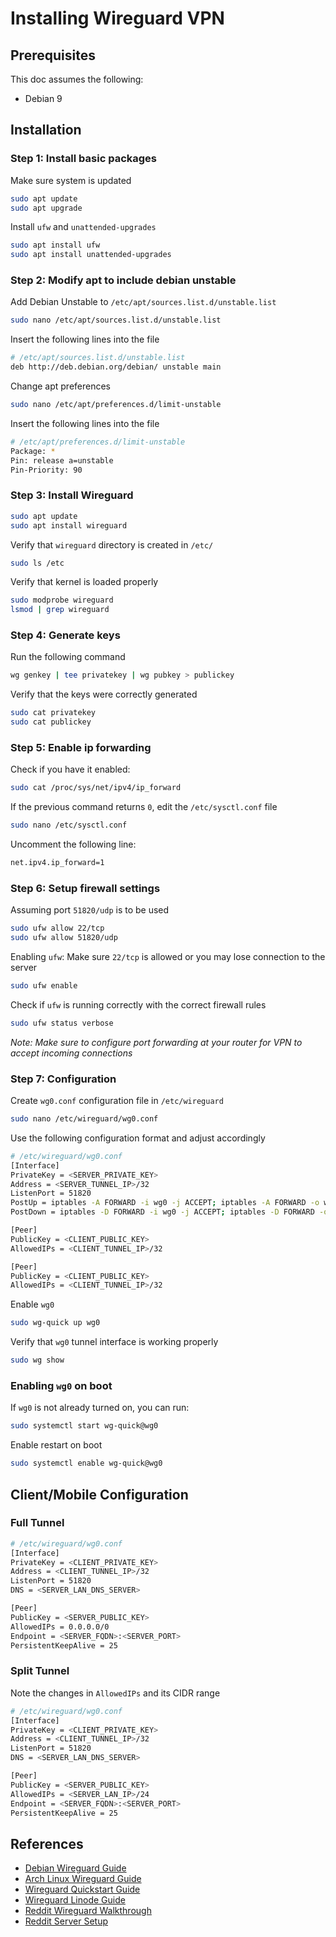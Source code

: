 # Installing Wireguard VPN

## Prerequisites

This doc assumes the following:
- Debian 9

## Installation

### Step 1: Install basic packages

Make sure system is updated
```sh
sudo apt update
sudo apt upgrade
```

Install `ufw` and `unattended-upgrades`
```sh
sudo apt install ufw
sudo apt install unattended-upgrades
```

### Step 2: Modify apt to include debian unstable

Add Debian Unstable to `/etc/apt/sources.list.d/unstable.list`
```sh
sudo nano /etc/apt/sources.list.d/unstable.list
```

Insert the following lines into the file
```sh
# /etc/apt/sources.list.d/unstable.list
deb http://deb.debian.org/debian/ unstable main
```

Change apt preferences
```sh
sudo nano /etc/apt/preferences.d/limit-unstable
```

Insert the following lines into the file
```sh
# /etc/apt/preferences.d/limit-unstable
Package: *
Pin: release a=unstable
Pin-Priority: 90
```

### Step 3: Install Wireguard

```sh
sudo apt update
sudo apt install wireguard
```

Verify that `wireguard` directory is created in `/etc/`
```sh
sudo ls /etc
```

Verify that kernel is loaded properly
```sh
sudo modprobe wireguard
lsmod | grep wireguard
```

### Step 4: Generate keys

Run the following command
```sh
wg genkey | tee privatekey | wg pubkey > publickey
```

Verify that the keys were correctly generated
```sh
sudo cat privatekey
sudo cat publickey
```

### Step 5: Enable ip forwarding

Check if you have it enabled:
```sh
sudo cat /proc/sys/net/ipv4/ip_forward
```

If the previous command returns `0`, edit the `/etc/sysctl.conf` file
```sh
sudo nano /etc/sysctl.conf
```

Uncomment the following line:
```sh
net.ipv4.ip_forward=1
```

### Step 6: Setup firewall settings

Assuming port `51820/udp` is to be used
```sh
sudo ufw allow 22/tcp
sudo ufw allow 51820/udp
```

Enabling `ufw`: Make sure `22/tcp` is allowed or you may lose connection to the server
```sh
sudo ufw enable
```

Check if `ufw` is running correctly with the correct firewall rules
```sh
sudo ufw status verbose
```

*Note: Make sure to configure port forwarding at your router for VPN to accept incoming connections*

### Step 7: Configuration

Create `wg0.conf` configuration file in `/etc/wireguard`
```sh
sudo nano /etc/wireguard/wg0.conf
```

Use the following configuration format and adjust accordingly
```sh
# /etc/wireguard/wg0.conf
[Interface]
PrivateKey = <SERVER_PRIVATE_KEY>
Address = <SERVER_TUNNEL_IP>/32
ListenPort = 51820
PostUp = iptables -A FORWARD -i wg0 -j ACCEPT; iptables -A FORWARD -o wg0 -j ACCEPT; iptables -t nat -A POSTROUTING -o eth0 -j MASQUERADE; ip6tables -A FORWARD -i wg0 -j ACCEPT; ip6tables -t nat -A POSTROUTING -o eth0 -j MASQUERADE
PostDown = iptables -D FORWARD -i wg0 -j ACCEPT; iptables -D FORWARD -o wg0 -j ACCEPT; iptables -t nat -D POSTROUTING -o eth0 -j MASQUERADE; ip6tables -D FORWARD -i wg0 -j ACCEPT; ip6tables -t nat -D POSTROUTING -o eth0 -j MASQUERADE

[Peer]
PublicKey = <CLIENT_PUBLIC_KEY>
AllowedIPs = <CLIENT_TUNNEL_IP>/32

[Peer]
PublicKey = <CLIENT_PUBLIC_KEY>
AllowedIPs = <CLIENT_TUNNEL_IP>/32
```

Enable `wg0`
```sh
sudo wg-quick up wg0
```

Verify that `wg0` tunnel interface is working properly
```sh
sudo wg show
```

### Enabling `wg0` on boot

If `wg0` is not already turned on, you can run:
```sh
sudo systemctl start wg-quick@wg0
```

Enable restart on boot
```sh
sudo systemctl enable wg-quick@wg0
```

## Client/Mobile Configuration

### Full Tunnel
```sh
# /etc/wireguard/wg0.conf
[Interface]
PrivateKey = <CLIENT_PRIVATE_KEY>
Address = <CLIENT_TUNNEL_IP>/32
ListenPort = 51820
DNS = <SERVER_LAN_DNS_SERVER>

[Peer]
PublicKey = <SERVER_PUBLIC_KEY>
AllowedIPs = 0.0.0.0/0
Endpoint = <SERVER_FQDN>:<SERVER_PORT>
PersistentKeepAlive = 25
```

### Split Tunnel
Note the changes in `AllowedIPs` and its CIDR range
```sh
# /etc/wireguard/wg0.conf
[Interface]
PrivateKey = <CLIENT_PRIVATE_KEY>
Address = <CLIENT_TUNNEL_IP>/32
ListenPort = 51820
DNS = <SERVER_LAN_DNS_SERVER>

[Peer]
PublicKey = <SERVER_PUBLIC_KEY>
AllowedIPs = <SERVER_LAN_IP>/24
Endpoint = <SERVER_FQDN>:<SERVER_PORT>
PersistentKeepAlive = 25
```

## References
- [Debian Wireguard Guide](https://wiki.debian.org/Wireguard)
- [Arch Linux Wireguard Guide](https://wiki.archlinux.org/index.php/WireGuard)
- [Wireguard Quickstart Guide](https://www.wireguard.com/quickstart/)
- [Wireguard Linode Guide](https://www.linode.com/docs/networking/vpn/set-up-wireguard-vpn-on-ubuntu/)
- [Reddit Wireguard Walkthrough](https://www.reddit.com/r/sysadmin/comments/9dime7/wireguard_vpn_walkthrough/)
- [Reddit Server Setup](https://www.reddit.com/r/WireGuard/comments/9hu6lv/wgquick_kills_internet/)